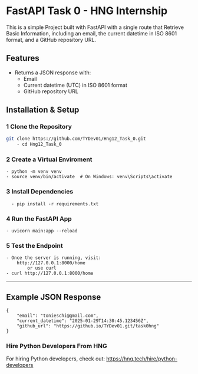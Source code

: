 # FastAPI Task 0 - HNG Internship

This is a simple Project built with FastAPI with a single route that Retrieve Basic Information, including an email, the current datetime in ISO 8601 format, and a GitHub repository URL.

## Features
- Returns a JSON response with:
  - Email
  - Current datetime (UTC) in ISO 8601 format
  - GitHub repository URL

## Installation & Setup

### 1 Clone the Repository
```bash
git clone https://github.com/TYDev01/Hng12_Task_0.git
    - cd Hng12_Task_0
```


### 2 Create a Virtual Enviroment
    - python -m venv venv
    - source venv/bin/activate  # On Windows: venv\Scripts\activate

### 3 Install Dependencies
```
  - pip install -r requirements.txt
```

### 4 Run the FastAPI App
    - uvicorn main:app --reload


### 5 Test the Endpoint
    - Once the server is running, visit:
        http://127.0.0.1:8000/home
            or use curl
    - curl http://127.0.0.1:8000/home

<hr>

## Example JSON Response
```
{
    "email": "tonieschi@gmail.com",
    "current_datetime": "2025-01-29T14:30:45.123456Z",
    "github_url": "https://github.io/TYDev01.git/task0hng"
}
```


### Hire Python Developers From HNG

For hiring Python developers, check out:
<a href="https://hng.tech/hire/python-developers">https://hng.tech/hire/python-developers</a>

